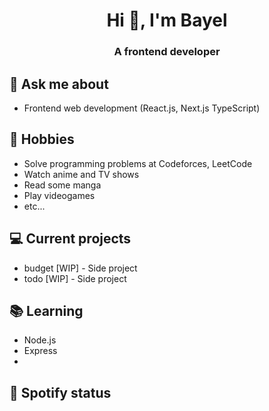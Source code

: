 <h1 align="center">Hi 👋, I'm Bayel</h1>
<h3 align="center">A frontend developer</h3>

## 💬 Ask me about
- Frontend web development (React.js, Next.js TypeScript)

## 📅 Hobbies
- Solve programming problems at Codeforces, LeetCode
- Watch anime and TV shows
- Read some manga
- Play videogames
- etc...

## 💻 Current projects
- budget [WIP] - Side project
- todo [WIP] - Side project

## 📚 Learning
- Node.js
- Express
- 

## 🎵 Spotify status

<!-- 
<a href="https://jvillegasd-spotify.vercel.app/api/song/?opened">
  <img src="https://jvillegasd-spotify.vercel.app/api/song" width="341" height="571" alt="Now Playing">
</a>
-->


<!-- <div id = "some_issues">
  <p>It is a little list of problems you can face while implementing this kind of stuff</p>
  <ul id = "problem_list">
    <li>
      Github tend to cache anonymized URL, so you should visit this link if you have problem with image cache.
      https://docs.github.com/es/github/authenticating-to-github/about-anonymized-image-urls
    </li>
    <li>
      When you wrap your HTML in SVG/foreignObject maybe nothing show up. You can solve this issue visiting this link.
      https://stackoverflow.com/questions/13848039/svg-foreignobject-contents-do-not-display-unless-plain-text
    </li>
  </ul>
</div> -->


